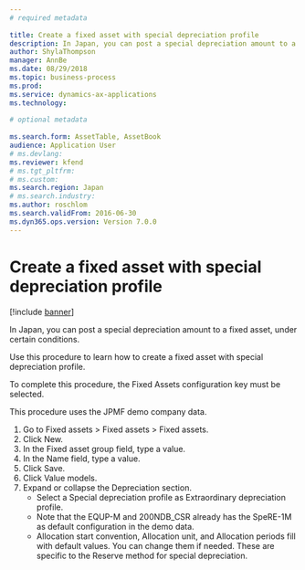 ```yaml
--- 
# required metadata 
 
title: Create a fixed asset with special depreciation profile
description: In Japan, you can post a special depreciation amount to a fixed asset, under certain conditions. Use this procedure to learn how to create a fixed asset with special depreciation profile. 
author: ShylaThompson
manager: AnnBe 
ms.date: 08/29/2018
ms.topic: business-process 
ms.prod:  
ms.service: dynamics-ax-applications 
ms.technology:  
 
# optional metadata 
 
ms.search.form: AssetTable, AssetBook   
audience: Application User 
# ms.devlang:  
ms.reviewer: kfend
# ms.tgt_pltfrm:  
# ms.custom:  
ms.search.region: Japan
# ms.search.industry: 
ms.author: roschlom
ms.search.validFrom: 2016-06-30 
ms.dyn365.ops.version: Version 7.0.0 
---
```

# Create a fixed asset with special depreciation profile

[!include [banner](../../includes/banner.md)]

In Japan, you can post a special depreciation amount to a fixed asset, under certain conditions.

Use this procedure to learn how to create a fixed asset with special depreciation profile.

To complete this procedure, the Fixed Assets configuration key must be selected.

This procedure uses the JPMF demo company data.

1. Go to Fixed assets > Fixed assets > Fixed assets.
2. Click New.
3. In the Fixed asset group field, type a value.
4. In the Name field, type a value.
5. Click Save.
6. Click Value models.
7. Expand or collapse the Depreciation section.
    * Select a Special depreciation profile as Extraordinary depreciation profile.  
    * Note that the EQUP-M and 200NDB_CSR already has the SpeRE-1M as default configuration in the demo data.  
    * Allocation start convention, Allocation unit, and Allocation periods fill with default values. You can change them if needed. These are specific to the Reserve method for special depreciation.  

